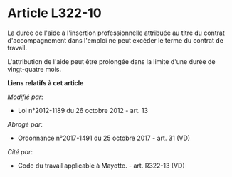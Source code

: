 # Article L322-10

La durée de l'aide à l'insertion professionnelle attribuée au titre  du contrat d'accompagnement dans l'emploi ne peut
excéder le terme du contrat de travail. 

L'attribution de l'aide peut être prolongée dans la limite d'une durée de vingt-quatre mois.

**Liens relatifs à cet article**

_Modifié par_:

  - Loi n°2012-1189 du 26 octobre 2012 - art. 13

_Abrogé par_:

  - Ordonnance n°2017-1491 du 25 octobre 2017 - art. 31 (VD)

_Cité par_:

  - Code du travail applicable à Mayotte. - art. R322-13 (VD)
